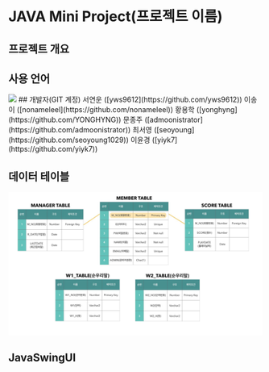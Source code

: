 # JAVA Mini Project(프로젝트 이름)
## 프로젝트 개요
## 사용 언어
<img src="https://img.shields.io/badge/JAVA-FFCA28?style=flat-square&logo=JAVA&logoColor=ffffff"/>
## 개발자(GIT 계정)
서연운 ([yws9612](https://github.com/yws9612))  
이송이 ([nonameleel](https://github.com/nonameleel))  
황용학 ([yonghyng](https://github.com/YONGHYNG))  
문종주 ([admoonistrator](https://github.com/admoonistrator))  
최서영 ([seoyoung](https://github.com/seoyoung1029))  
이윤경 ([yiyk7](https://github.com/yiyk7))  

## **데이터 테이블**
![데이터테이블](1655990785715.jpg)

## **JavaSwingUI**


